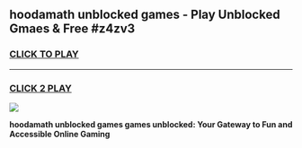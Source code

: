 
## hoodamath unblocked games - Play Unblocked Gmaes & Free #z4zv3
<h3>
<a href="https://news.freeplayer.one?title=hoodamath_unblocked_games&ref=26F">CLICK TO PLAY</a></h3>
<hr>

<h3>
<a href="https://news.freeplayer.one?title=hoodamath_unblocked_games&ref=26F">CLICK 2 PLAY</a>
  
</h3>

<a href="https://news.freeplayer.one?title=hoodamath_unblocked_games&ref=26F/"><img src="https://clearcache.store/games.png"></a>


**hoodamath unblocked games games unblocked: Your Gateway to Fun and Accessible Online Gaming**
